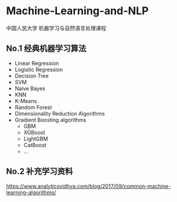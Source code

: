 # Machine-Learning-and-NLP
中国人民大学 机器学习与自然语言处理课程
## No.1 经典机器学习算法

- Linear Regression
- Logistic Regression
- Decision Tree
- SVM
- Naive Bayes
- KNN
- K-Means
- Random Forest
- Dimensionality Reduction Algorithms
- Gradient Boosting algorithms
  - GBM
  - XGBoost
  - LightGBM
  - CatBoost
  - ...

## No.2 补充学习资料
https://www.analyticsvidhya.com/blog/2017/09/common-machine-learning-algorithms/
